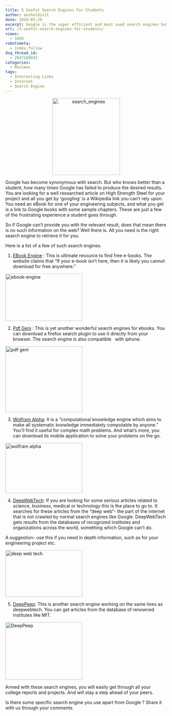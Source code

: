 ```yaml
---
title: 5 Useful Search Engines For Students
author: anshuldixit
date: 2010-03-29
excerpt: Google is the super efficient and most used search engines but some students have their own preferences and hence here is a list of 5 Useful Search Engines For Students
url: /5-useful-search-engines-for-students/
views:
  - 1056
robotsmeta:
  - index,follow
dsq_thread_id:
  - 2947109033
categories:
  - Reviews
tags:
  - Interesting Links
  - Internet
  - Search Engine
---
```

<p style="text-align: center">
  <a href="http://cdn.devilsworkshop.org/files/2010/03/search_engines.jpg"><img class="aligncenter wp-image-50264" style="border: 0pt none" src="http://cdn.devilsworkshop.org/files/2010/03/search_engines_thumb.jpg" border="0" alt="search_engines" width="211" height="240" /></a>
</p>

Google has become synonymous with search. But who knows better than a student, how many times Google has failed to produce the desired results. You are looking for a well researched article on High Strength Steel for your project and all you get by ‘googling’ is a Wikipedia link you can’t rely upon. You need an eBook for one of your engineering subjects, and what you get is a link to Google books with some sample chapters. These are just a few of the frustrating experience a student goes through.

So if Google can’t provide you with the relevant result, does that mean there is no such information on the web? Well there is. All you need is the right search engine to retrieve it for you.

Here is a list of a few of such search engines.

1) <a href="http://www.ebook-engine.com/" onclick="_gaq.push(['_trackEvent', 'outbound-article', 'http://www.ebook-engine.com/', 'EBook Engine']);" target="_blank">EBook Engine</a> : This is ultimate resource to find free e-books. The website claims that “If your e-book isn&#8217;t here, then it is likely you cannot download for free anywhere.”

[<img style="float: none;margin-left: auto;margin-right: auto;border-width: 0px" src="http://cdn.devilsworkshop.org/files/2010/03/ebookengine_thumb.jpg" border="0" alt="ebook-engine" width="240" height="148" />][1]

2) <a href="http://www.pdfgeni.com/" onclick="_gaq.push(['_trackEvent', 'outbound-article', 'http://www.pdfgeni.com/', 'Pdf Geni']);" target="_blank">Pdf Geni</a> : This is yet another wonderful search engines for ebooks. You can download a firefox search plugin to use it directly from your browser. The search engine is also compatible   with iphone.

[<img style="float: none;margin-left: auto;margin-right: auto;border-width: 0px" src="http://cdn.devilsworkshop.org/files/2010/03/pdfgeni_thumb.jpg" border="0" alt="pdf geni" width="240" height="206" />][2]

3) <a href="http://www.wolframalpha.com/" onclick="_gaq.push(['_trackEvent', 'outbound-article', 'http://www.wolframalpha.com/', 'Wolfram Alpha']);" target="_blank">Wolfram Alpha</a>: It is a “computational knowledge engine which aims to make all systematic knowledge immediately computable by anyone.” You’ll find it useful for complex math problems. And what’s more, you can download its mobile application to solve your problems on the go.

[<img style="float: none;margin-left: auto;margin-right: auto;border-width: 0px" src="http://cdn.devilsworkshop.org/files/2010/03/wolframalpha_thumb.jpg" border="0" alt="wolfram alpha" width="240" height="157" />][3]

4) <a href="http://www.deepwebtech.com/" onclick="_gaq.push(['_trackEvent', 'outbound-article', 'http://www.deepwebtech.com/', 'DeepWebTech']);" target="_blank">DeepWebTech</a>: If you are looking for some serious articles related to science, business, medical or technology this is the place to go to. It searches for these articles from the “deep web”- the part of the internet that is not crawled by normal search engines like Google. DeepWebTech gets results from the databases of recognized institutes and organizations across the world, something which Google can’t do.

A suggestion- use this if you need in depth information, such as for your engineering project etc.

<a href="http://www.deeppeep.org/" onclick="_gaq.push(['_trackEvent', 'outbound-article', 'http://www.deeppeep.org/', ' ']);" ><img style="float: none;margin-left: auto;margin-right: auto;border-width: 0px" src="http://cdn.devilsworkshop.org/files/2010/03/deepwebtech.jpg" border="0" alt="deep web tech" width="240" height="146" /> </a>

5) <a href="http://www.deeppeep.org/" onclick="_gaq.push(['_trackEvent', 'outbound-article', 'http://www.deeppeep.org/', 'DeepPeep']);" target="_blank">DeepPeep</a>: This is another search engine working on the same lines as deepwebtech. You can get articles from the database of renowned institutes like MIT.

[<img style="float: none;margin-left: auto;margin-right: auto;border-width: 0px" src="http://cdn.devilsworkshop.org/files/2010/03/DeepPeep_thumb.jpg" border="0" alt="DeepPeep" width="240" height="180" />][4]

Armed with these search engines, you will easily get through all your college reports and projects. And will stay a step ahead of your peers.

Is there some specific search engine you use apart from Google ? Share it with us through your comments.

 [1]: http://cdn.devilsworkshop.org/files/2010/03/ebookengine.jpg
 [2]: http://cdn.devilsworkshop.org/files/2010/03/pdfgeni.jpg
 [3]: http://cdn.devilsworkshop.org/files/2010/03/wolframalpha.jpg
 [4]: http://cdn.devilsworkshop.org/files/2010/03/DeepPeep.jpg
